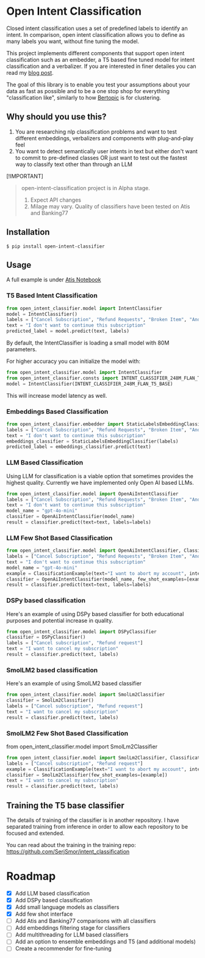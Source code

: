 # Open Intent Classification
Closed intent classification uses a set of predefined labels to identify an intent. 
In comparison, open intent classification allows you to define as many labels you want, without fine tuning the model.

This project implements different components that support open intent classification such as an embedder, a T5 based fine tuned model for intent classification and a verbalizer. 
If you are interested in finer detailes you can read my [blog post](https://medium.com/80-20-hacking-ai/components-that-optimize-n-shot-text-classification-f574184e0b81).

The goal of this library is to enable you test your assumptions about your data as fast as possible and to be a one stop shop for everything "classification like", similarly to how [Bertopic](https://maartengr.github.io/BERTopic/index.html) is for clustering. 

## Why should you use this?
1. You are researching nlp classification problems and want to test different embeddings, verbalizers and components with plug-and-play feel
2. You want to detect semantically user intents in text but either don't want to commit to pre-defined classes OR just want to test out the fastest way to classify text other than through an LLM


[!IMPORTANT]
> open-intent-classification project is in Alpha stage. 
> 1. Expect API changes
> 2. Milage may vary. Quality of classifiers have been tested on Atis and Banking77

## Installation
`$ pip install open-intent-classifier`

## Usage
A full example is under [Atis Notebook](https://github.com/SerjSmor/open-intent-classifier/blob/main/notebooks/atis_example.ipynb)

### T5 Based Intent Classification 
````python
from open_intent_classifier.model import IntentClassifier
model = IntentClassifier()
labels = ["Cancel Subscription", "Refund Requests", "Broken Item", "And More..."]
text = "I don't want to continue this subscription"
predicted_label = model.predict(text, labels)
````

By default, the IntentClassifier is loading a small model with 80M parameters.

For higher accuracy you can initialize the model with: 
```python
from open_intent_classifier.model import IntentClassifier
from open_intent_classifier.consts import INTENT_CLASSIFIER_248M_FLAN_T5_BASE
model = IntentClassifier(INTENT_CLASSIFIER_248M_FLAN_T5_BASE)
```
This will increase model latency as well.


### Embeddings Based Classification
```python
from open_intent_classifier.embedder import StaticLabelsEmbeddingClassifier
labels = ["Cancel Subscription", "Refund Requests", "Broken Item", "And More..."]
text = "I don't want to continue this subscription"
embeddings_classifier = StaticLabelsEmbeddingClassifier(labels)
predicted_label = embeddings_classifier.predict(text)

```

### LLM Based Classification
Using LLM for classification is a viable option that sometimes provides the highest quality.
Currently we have implemented only Open AI based LLMs.

```python
from open_intent_classifier.model import OpenAiIntentClassifier
labels = ["Cancel Subscription", "Refund Requests", "Broken Item", "And More..."]
text = "I don't want to continue this subscription"
model_name = "gpt-4o-mini"
classifier = OpenAiIntentClassifier(model_name)
result = classifier.predict(text=text, labels=labels)
```

### LLM Few Shot Based Classification
```python
from open_intent_classifier.model import OpenAiIntentClassifier, ClassificationExample
labels = ["Cancel Subscription", "Refund Requests", "Broken Item", "And More..."]
text = "I don't want to continue this subscription"
model_name = "gpt-4o-mini"
example = ClassificationExample(text="I want to abort my account", intent_labels=labels, intent="Cancel Subscription") 
classifier = OpenAiIntentClassifier(model_name, few_shot_examples=[example])
result = classifier.predict(text=text, labels=labels)
```

### DSPy based classification
Here's an example of using DSPy based classifier for both educational purposes and potential increase in quality.
```python
from open_intent_classifier.model import DSPyClassifier
classifier = DSPyClassifier()
labels = ["Cancel subscription", "Refund request"]
text = "I want to cancel my subscription"
result = classifier.predict(text, labels)
```

### SmolLM2 based classification
Here's an example of using SmolLM2 based classifier
```python
from open_intent_classifier.model import SmolLm2Classifier
classifier = SmolLm2Classifier()
labels = ["Cancel subscription", "Refund request"]
text = "I want to cancel my subscription"
result = classifier.predict(text, labels)
```

### SmolLM2 Few Shot Based Classification
from open_intent_classifier.model import SmolLm2Classifier
```python
from open_intent_classifier.model import SmolLm2Classifier, ClassificationExample
labels = ["Cancel subscription", "Refund request"]
example = ClassificationExample(text="I want to abort my account", intent_labels=labels, intent="Cancel Subscription")
classifier = SmolLm2Classifier(few_shot_examples=[example])
text = "I want to cancel my subscription"
result = classifier.predict(text, labels)
```        


## Training the T5 base classifier 
The details of training of the classifier is in another repository. I have separated training from inference in order to allow each repository to be focused and extended.

You can read about the training in the training repo: https://github.com/SerjSmor/intent_classification

# Roadmap

- [x] Add LLM based classification
- [x] Add DSPy based classification
- [x] Add small language models as classifiers
- [x] Add few shot interface
- [ ] Add Atis and Banking77 comparisons with all classifiers
- [ ] Add embeddings filtering stage for classifiers
- [ ] Add multithreading for LLM based classifiers
- [ ] Add an option to ensemble embeddings and T5 (and additional models)
- [ ] Create a recommender for fine-tuning
